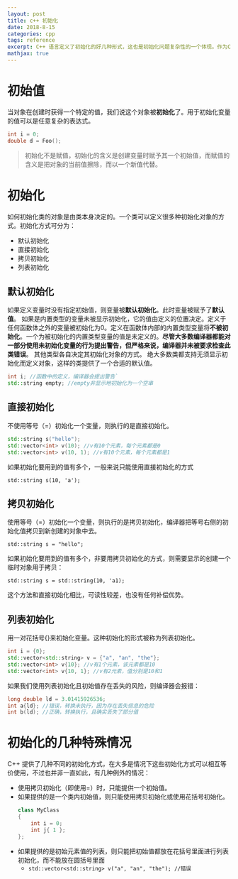 ```yaml
---
layout: post
title: c++ 初始化
date: 2018-8-15
categories: cpp
tags: reference
excerpt: C++ 语言定义了初始化的好几种形式，这也是初始化问题复杂性的一个体现。作为C++ 11新标准的一部分，用花括号{}来初始化变量得到了全面的应用。
mathjax: true
---
```


# 初始值

当对象在创建时获得一个特定的值，我们说这个对象被**初始化**了。用于初始化变量的值可以是任意复杂的表达式。

```C++
int i = 0;
double d = Foo();
```

> 初始化不是赋值，初始化的含义是创建变量时赋予其一个初始值，而赋值的含义是把对象的当前值擦除，而以一个新值代替。

# 初始化

如何初始化类的对象是由类本身决定的。一个类可以定义很多种初始化对象的方式。初始化方式可分为：

* 默认初始化
* 直接初始化
* 拷贝初始化
* 列表初始化

## 默认初始化

如果定义变量时没有指定初始值，则变量被**默认初始化**。此时变量被赋予了**默认值**。
如果是内置类型的变量未被显示初始化，它的值由定义的位置决定。定义于任何函数体之外的变量被初始化为0。定义在函数体内部的内置类型变量将**不被初始化**。一个为被初始化的内置类型变量的值是未定义的。**尽管大多数编译器都能对一部分使用未初始化变量的行为提出警告，但严格来说，编译器并未被要求检查此类错误**。
其他类型各自决定其初始化对象的方式。
绝大多数类都支持无须显示初始化而定义对象，这样的类提供了一个合适的默认值。

```C++
int i; //函数中的定义，编译器会提出警告`
std::string empty; //empty非显示地初始化为一个空串
```

## 直接初始化

不使用等号（=）初始化一个变量，则执行的是直接初始化。

```C++
std::string s("hello");
std::vector<int> v(10); //v有10个元素，每个元素都是0
std::vector<int> v(10, 1); //v有10个元素，每个元素都是1
```

如果初始化要用到的值有多个，一般来说只能使用直接初始化的方式

`std::string s(10, 'a');`

## 拷贝初始化

使用等号（=）初始化一个变量，则执行的是拷贝初始化，编译器把等号右侧的初始化值拷贝到新创建的对象中去。

`std::string s = "hello";`

如果初始化要用到的值有多个，非要用拷贝初始化的方式，则需要显示的创建一个临时对象用于拷贝：

`std::string s = std::string(10, 'a1);`

这个方法和直接初始化相比，可读性较差，也没有任何补偿优势。

## 列表初始化

用一对花括号{}来初始化变量。这种初始化的形式被称为列表初始化。

```C++
int i = {0};
std::vector<std::string> v = {"a", "an", "the"};
std::vector<int> v{10}; //v有1个元素，该元素都是10
std::vector<int> v{10, 1}; //v有2元素，值分别是10和1
```

如果我们使用列表初始化且初始值存在丢失的风险，则编译器会报错：

```c++
long double ld = 3.01415926536;
int a{ld}; //错误，转换未执行，因为存在丢失信息的危险
int b(ld); //正确，转换执行，且确实丢失了部分值
```

# 初始化的几种特殊情况

C++ 提供了几种不同的初始化方式，在大多是情况下这些初始化方式可以相互等价使用，不过也并非一直如此，有几种例外的情况：

* 使用拷贝初始化（即使用=）时，只能提供一个初始值。
* 如果提供的是一个类内初始值，则只能使用拷贝初始化或使用花括号初始化。
    ```c++
    class MyClass
    {
        int i = 0;
        int j{ 1 };
    };
    ```
* 如果提供的是初始元素值的列表，则只能把初始值都放在花括号里面进行列表初始化，而不能放在圆括号里面
  * `std::vector<std::string> v("a", "an", "the"); //错误`
